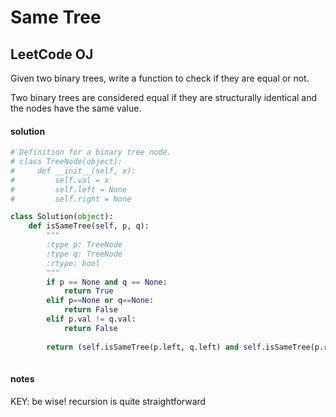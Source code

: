 # Same Tree
## LeetCode OJ

Given two binary trees, write a function to check if they are equal or not.

Two binary trees are considered equal if they are structurally identical and the nodes have the same value.


#### solution

```python
# Definition for a binary tree node.
# class TreeNode(object):
#     def __init__(self, x):
#         self.val = x
#         self.left = None
#         self.right = None

class Solution(object):
    def isSameTree(self, p, q):
        """
        :type p: TreeNode
        :type q: TreeNode
        :rtype: bool
        """
        if p == None and q == None:
            return True
        elif p==None or q==None:
            return False
        elif p.val != q.val:
            return False
        
        return (self.isSameTree(p.left, q.left) and self.isSameTree(p.right, q.right))
        
  ```
  
  #### notes
  
  KEY: be wise! recursion is quite straightforward
